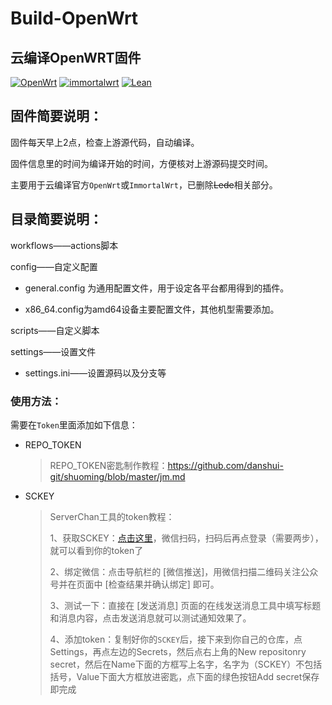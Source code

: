 # Build-OpenWrt

## 云编译OpenWRT固件

[![OpenWrt](https://img.shields.io/badge/OpenWrt-Official-red.svg?style=flat&logo=appveyor)](https://github.com/openwrt/openwrt) [![immortalwrt](https://img.shields.io/badge/OpenWrt-ImmortalWrt-orange.svg?style=flat&logo=appveyor)](https://github.com/immortalwrt/immortalwrt) [![Lean](https://img.shields.io/badge/OpenWrt-Lede-blueviolet.svg?style=flat&logo=appveyor)](https://github.com/coolsnowwolf/lede) 

## 固件简要说明：

固件每天早上2点，检查上游源代码，自动编译。

固件信息里的时间为编译开始的时间，方便核对上游源码提交时间。

主要用于云编译官方`OpenWrt`或`ImmortalWrt`，已删除<s>Lede</s>相关部分。

## 目录简要说明：

workflows——actions脚本

config——自定义配置

- general.config 为通用配置文件，用于设定各平台都用得到的插件。

- x86_64.config为amd64设备主要配置文件，其他机型需要添加。

scripts——自定义脚本

settings——设置文件

- settings.ini——设置源码以及分支等

### 使用方法：

需要在`Token`里面添加如下信息：

- REPO_TOKEN

  > REPO_TOKEN密匙制作教程：https://github.com/danshui-git/shuoming/blob/master/jm.md


- SCKEY

  > ServerChan工具的token教程：
  >
  > 1、获取SCKEY：[点击这里](https://sct.ftqq.com/login)，微信扫码，扫码后再点登录（需要两步），就可以看到你的token了
  >
  > 2、绑定微信：点击导航栏的 [微信推送]，用微信扫描二维码关注公众号并在页面中 [检查结果并确认绑定] 即可。
  >
  > 3、测试一下：直接在 [发送消息] 页面的在线发送消息工具中填写标题和消息内容，点击发送消息就可以测试通知效果了。
  > 
  > 4、添加token：复制好你的`SCKEY`后，接下来到你自己的仓库，点Settings，再点左边的Secrets，然后点右上角的New repositonry secret，然后在Name下面的方框写上名字，名字为（SCKEY）不包括括号，Value下面大方框放进密匙，点下面的绿色按钮Add secret保存即完成

